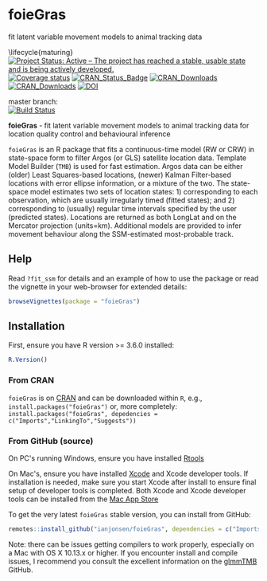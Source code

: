 # foieGras
fit latent variable movement models to animal tracking data

\lifecycle{maturing}
[![Project Status: Active – The project has reached a stable, usable state and is being actively developed.](https://www.repostatus.org/badges/latest/active.svg)](https://www.repostatus.org/#active)
[![Coverage status](https://codecov.io/gh/ianjonsen/foieGras/branch/master/graph/badge.svg)](https://codecov.io/github/ianjonsen/foieGras?branch=master)
[![CRAN_Status_Badge](http://www.r-pkg.org/badges/version/foieGras)](https://cran.r-project.org/package=foieGras)
[![CRAN_Downloads](http://cranlogs.r-pkg.org/badges/foieGras?color=brightgreen)](http://www.r-pkg.org/pkg/foieGras)
[![CRAN_Downloads](http://cranlogs.r-pkg.org/badges/grand-total/foieGras?color=brightgreen)](http://r-pkg.org/pkg/foieGras)
[![DOI](https://zenodo.org/badge/DOI/10.5281/zenodo.2628481.svg)](https://doi.org/10.5281/zenodo.2628481)

master branch:  
[![Build Status](https://travis-ci.org/ianjonsen/foieGras.svg?branch=master)](https://travis-ci.org/ianjonsen/foieGras)  

**foieGras** - fit latent variable movement models to animal tracking data for location quality control and behavioural inference

`foieGras` is an R package that fits a continuous-time model (RW or CRW) in state-space form to filter Argos (or GLS) satellite location data. Template Model Builder (`TMB`) is used for fast estimation. Argos data can be either (older) Least Squares-based locations, (newer) Kalman Filter-based locations with error ellipse information, or a mixture of the two. The state-space model estimates two sets of location states: 1) corresponding to each observation, which are usually irregularly timed (fitted states); and 2) corresponding to (usually) regular time intervals specified by the user (predicted states). Locations are returned as both LongLat and on the Mercator projection (units=km). Additional models are provided to infer movement behaviour along the SSM-estimated most-probable track.

## Help
Read `?fit_ssm` for details and an example of how to use the package or read the vignette in your web-browser for extended details:
```R
browseVignettes(package = "foieGras")
```

## Installation 
First, ensure you have R version >= 3.6.0 installed:

```R
R.Version()
```

### From CRAN  
`foieGras` is on [CRAN](https://cran.r-project.org/package=foieGras) and can be downloaded within `R`, e.g., `install.packages("foieGras")` or, more completely: `install.packages("foieGras", depedencies = c("Imports","LinkingTo","Suggests"))`  

### From GitHub (source)  

On PC's running Windows, ensure you have installed [Rtools](https://cran.r-project.org/bin/windows/Rtools/) 

On Mac's, ensure you have installed [Xcode](https://developer.apple.com/xcode/) and Xcode developer tools. If installation is needed, make sure you start Xcode after install to ensure final setup of developer tools is completed. Both Xcode and Xcode developer tools can be installed from the [Mac App Store](https://itunes.apple.com/au/app/xcode/id497799835?mt=12)

To get the very latest `foieGras` stable version, you can install from GitHub:
```R
remotes::install_github("ianjonsen/foieGras", dependencies = c("Imports","LinkingTo","Suggests"))
```

Note: there can be issues getting compilers to work properly, especially on a Mac with OS X 10.13.x or higher. If you encounter install and compile issues, I recommend you consult the excellent information on the [glmmTMB](https://github.com/glmmTMB/glmmTMB) GitHub.
